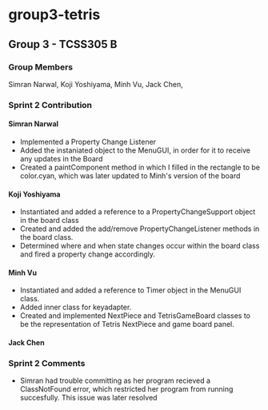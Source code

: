 # group3-tetris

## Group 3 - TCSS305 B

### Group Members

 Simran Narwal,
 Koji Yoshiyama,
 Minh Vu,
 Jack Chen,

### Sprint 2 Contribution 

#### Simran Narwal
- Implemented a Property Change Listener 
- Added the instaniated object to the MenuGUI, in order for it to receive any updates in the Board
- Created a paintComponent method in which I filled in the rectangle to be color.cyan, which was later updated to Minh's version of the board

#### Koji Yoshiyama
- Instantiated and added a reference to a PropertyChangeSupport object in the board class
- Created and added the add/remove PropertyChangeListener methods in the board class.
- Determined where and when state changes occur within the board class and fired a property change accordingly.
#### Minh Vu
- Instantiated and added a reference to Timer object in the MenuGUI class.
- Added inner class for keyadapter.
- Created and implemented NextPiece and TetrisGameBoard classes to be the representation of Tetris NextPiece and game board panel.

#### Jack Chen

### Sprint 2 Comments 
- Simran had trouble committing as her program recieved a ClassNotFound error, which restricted her program from running succesfully. This issue was later resolved 


